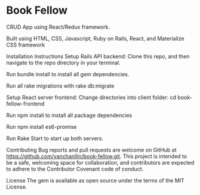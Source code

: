 # Book Fellow

CRUD App using React/Redux framework.

Built using HTML, CSS, Javascript, Ruby on Rails, React, and Materialize CSS framework

Installation Instructions
Setup Rails API backend:
Clone this repo, and then navigate to the repo directory in your terminal.

Run bundle install to install all gem dependencies.

Run all rake migrations with rake db:migrate

Setup React server frontend:
Change directories into client folder: cd book-fellow-frontend

Run npm install to install all package dependencies

Run npm install es6-promise

Run Rake Start to start up both servers.

Contributing
Bug reports and pull requests are welcome on GitHub at https://github.com/yanchanllin/book-fellow.git. This project is intended to be a safe, welcoming space for collaboration, and contributors are expected to adhere to the Contributor Covenant code of conduct.

License
The gem is available as open source under the terms of the MIT License.
